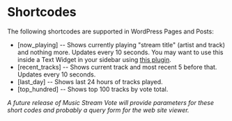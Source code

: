 # Shortcodes #

The following shortcodes are supported in WordPress Pages and Posts:

* [now_playing] -- Shows currently playing "stream title" (artist and track) and nothing more. Updates every 10 seconds. You may want to use this inside a Text Widget in your sidebar using [this plugin](http://wordpress.org/plugins/use-shortcodes-in-sidebar-widgets/).
* [recent_tracks] -- Shows current track and most recent 5 before that. Updates every 10 seconds.
* [last_day] -- Shows last 24 hours of tracks played.
* [top_hundred] -- Shows top 100 tracks by vote total.

*A future release of Music Stream Vote will provide parameters for these short codes and probably a query form for the web site viewer.*